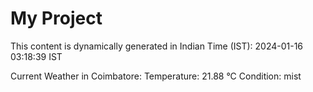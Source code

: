 # My Project

This content is dynamically generated in Indian Time (IST): 2024-01-16 03:18:39 IST


Current Weather in Coimbatore:
Temperature: 21.88 °C
Condition: mist
